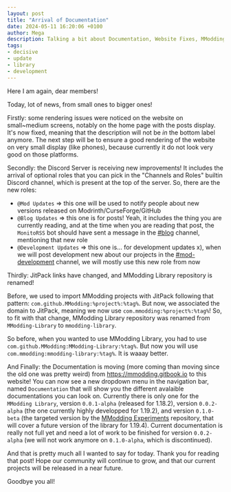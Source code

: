 ```yaml
---
layout: post
title: "Arrival of Documentation"
date: 2024-05-11 16:20:06 +0100
author: Mega
description: Talking a bit about Documentation, Website Fixes, MModding domain with JitPack and Discord Server Improvements!
tags:
- decisive
- update
- library
- development
---
```


Here I am again, dear members!

Today, lot of news, from small ones to bigger ones!

Firstly: some rendering issues were noticed on the website on small~medium screens, notably on the home page with the posts display. It's now fixed, meaning that the description will not be *in* the bottom label anymore. The next step will be to ensure a good rendering of the website on very small display (like phones), because currently it do not look very good on those platforms.

Secondly: the Discord Server is receiving new improvements! It includes the arrival of optional roles that you can pick in the "Channels and Roles" builtin Discord channel, which is present at the top of the server. So, there are the new roles:

- `@Mod Updates` => this one will be used to notify people about new versions released on Modrinth/CurseForge/GitHub
- `@Blog Updates` => this one is for posts! Yeah, it includes the thing you are currently reading, and at the time when you are reading that post, the `MonitoRSS` bot should have sent a message in the [#blog](https://discord.com/channels/1142972540810178720/1234595183774138390) channel, mentioning that new role
- `@Development Updates` => this one is... for development updates x), when we will post development new about our projects in the [#mod-development](https://discord.com/channels/1142972540810178720/1142975463829024868) channel, we will mostly use this new role from now

Thirdly: JitPack links have changed, and MModding Library repository is renamed!

Before, we used to import MModding projects with JitPack following that pattern: `com.github.MModding:%project%:%tag%`. But now, we associated the domain to JitPack, meaning we now use `com.mmodding:%project%:%tag%`! So, to fit with that change, MModding Library repository was renamed from `MModding-Library` to `mmodding-library`.

So before, when you wanted to use MModding Library, you had to use `com.github.MModding:MModding-Library:%tag%`. But now you will use `com.mmodding:mmodding-library:%tag%`. It is waaay better.

And Finally: the Documentation is moving (more coming than moving since the old one was pretty weird) from https://mmodding.gitbook.io to this website! You can now see a new dropdown menu in the navigation bar, named `Documentation` that will show you the different avalaible documentations you can look on. Currently there is only one for the `MModding Library`, version `0.0.1-alpha` (released for 1.18.2), version `0.0.2-alpha` (the one currently highly developped for 1.19.2), and version `0.1.0-beta` (the targeted version by the [MModding Experiments](https://github.com/MModding/mmodding-experiments) repository, that will cover a future version of the library for 1.19.4). Current documentation is really not full yet and need a lot of work to be finished for version `0.0.2-alpha` (we will not work anymore on `0.1.0-alpha`, which is discontinued).

And that is pretty much all I wanted to say for today. Thank you for reading that post! Hope our community will continue to grow, and that our current projects will be released in a near future.

Goodbye you all!
